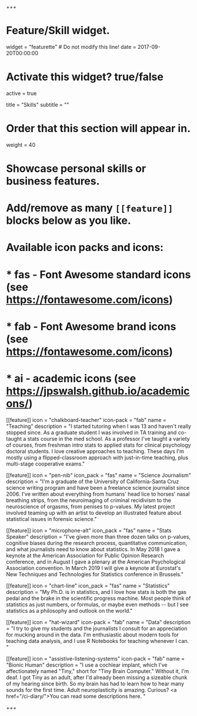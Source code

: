 +++
# Feature/Skill widget.
widget = "featurette"  # Do not modify this line!
date = 2017-09-20T00:00:00

# Activate this widget? true/false
active = true

title = "Skills"
subtitle = ""

# Order that this section will appear in.
weight = 40

# Showcase personal skills or business features.
#
# Add/remove as many `[[feature]]` blocks below as you like.
#
# Available icon packs and icons:
# * fas - Font Awesome standard icons (see https://fontawesome.com/icons)
# * fab - Font Awesome brand icons (see https://fontawesome.com/icons)
# * ai - academic icons (see https://jpswalsh.github.io/academicons/)




[[feature]]
icon = "chalkboard-teacher"
icon-pack = "fab"
name = "Teaching"
description = "I started tutoring when I was 13 and haven't really stopped since. As a graduate student I was involved in TA training and co-taught a stats course in the med school. As a professor I've taught a variety of courses, from freshman intro stats to applied stats for clinical psychology doctoral students. I love creative approaches to teaching. These days I'm mostly using a flipped-classroom approach with just-in-time teaching, plus multi-stage cooperative exams."

[[feature]]
  icon = "pen-nib"
  icon_pack = "fas"
  name = "Science Journalism"
  description = "I'm a graduate of the University of California-Santa Cruz science writing program and have been a freelance science journalist since 2006. I've written about everything from humans' head lice to horses' nasal breathing strips, from the neuroimaging of criminal recidivism to the neuroscience of orgasms, from penises to p-values. My latest project involved teaming up with an artist to develop an illustrated feature about statistical issues in forensic science."

[[feature]]
  icon = "microphone-alt"
  icon_pack = "fas"
  name = "Stats Speaker"
  description = "I've given more than three dozen talks on p-values, cognitive biases during the research process, quantitative communication, and what journalists need to know about statistics. In May 2018 I gave a keynote at the American Association for Public Opinion Research conference, and in August I gave a plenary at the American Psychological Association convention. In March 2019 I will give a keynote at Eurostat's New Techniques and Technologies for Statistics conference in Brussels."



[[feature]]
  icon = "chart-line"
  icon_pack = "fas"
  name = "Statistics"
  description = "My Ph.D. is in statistics, and I love how stats is both the gas pedal and the brake in the scientific progress machine. Most people think of statistics as just numbers, or formulas, or maybe even methods -- but I see statistics as a philosophy and outlook on the world."

[[feature]]
icon = "hat-wizard"
icon-pack = "fab"
name = "Data"
description = "I try to give my students and the journalists I consult for an appreciation for mucking around in the data. I'm enthusiastic about modern tools for teaching data analysis, and I use R Notebooks for teaching whenever I can. "


[[feature]]
icon = "assistive-listening-systems"
icon-pack = "fab"
name = "Bionic Human"
description = "I use a cochlear implant, which I've affectionately named \"Tiny,\" short for \"Tiny Brain Computer.\"  Without it, I'm deaf. I got Tiny as an adult, after I'd already been missing a sizeable chunk of my hearing since birth. So my brain has had to learn how to hear many sounds for the first time. Adult neuroplasticity is amazing. Curious? <a href=\"/ci-diary/\">You can read some descriptions here.</a> "

+++

